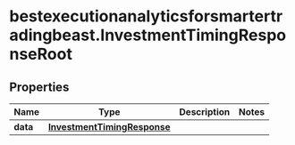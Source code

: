 # bestexecutionanalyticsforsmartertradingbeast.InvestmentTimingResponseRoot

## Properties

Name | Type | Description | Notes
------------ | ------------- | ------------- | -------------
**data** | [**InvestmentTimingResponse**](InvestmentTimingResponse.md) |  | 



